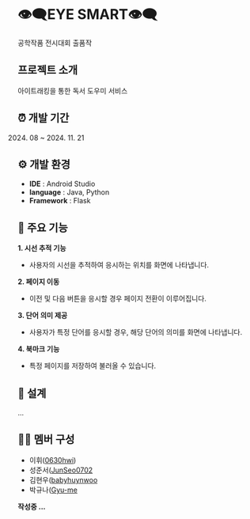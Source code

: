 # 👁️‍🗨️EYE SMART👁️‍🗨️
공학작품 전시대회 출품작


## 프로젝트 소개
아이트래킹을 통한 독서 도우미 서비스


## ⏰ 개발 기간
2024. 08 ~ 2024. 11. 21

     
## ⚙️ 개발 환경
- **IDE** : Android Studio
- **language** : Java, Python
- **Framework** : Flask


## 📌 주요 기능
**1. 시선 추적 기능**
- 사용자의 시선을 추적하여 응시하는 위치를 화면에 나타냅니다.
   
**2. 페이지 이동**
- 이전 및 다음 버튼을 응시할 경우 페이지 전환이 이루어집니다.
   
**3. 단어 의미 제공**
- 사용자가 특정 단어를 응시할 경우, 해당 단어의 의미를 화면에 나타냅니다.
   
**4. 북마크 기능**
- 특정 페이지를 저장하여 불러올 수 있습니다.


## 📄 설계
...


## 🧑‍💻 멤버 구성
- 이휘([0630hwi](https://github.com/0630hwi))
- 성준서([JunSeo0702](https://github.com/JunSeo0702)
- 김현우([babyhuynwoo](https://github.com/babyhuynwooi)
- 박규나([Gyu-me](https://github.com/Gyu-me)

 **작성중 ...**
